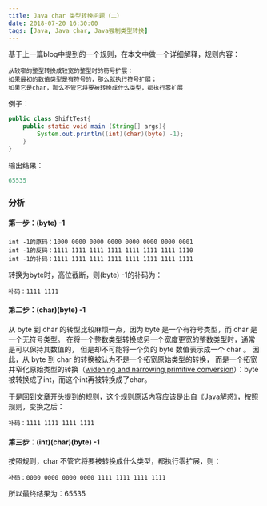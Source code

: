 ```yaml
---
title: Java char 类型转换问题（二）
date: 2018-07-20 16:30:00
tags: [Java, Java char, Java强制类型转换]
---
```


基于上一篇blog中提到的一个规则，在本文中做一个详细解释，规则内容：
```
从较窄的整型转换成较宽的整型时的符号扩展：
如果最初的数值类型是有符号的，那么就执行符号扩展；
如果它是char，那么不管它将要被转换成什么类型，都执行零扩展
```
例子：
```java
public class ShiftTest{
    public static void main (String[] args){
        System.out.println((int)(char)(byte) -1);
    }
}
```
输出结果：
```j
65535
```
### 分析
#### 第一步：(byte) -1
```
int -1的原码：1000 0000 0000 0000 0000 0000 0000 0001
int -1的反码：1111 1111 1111 1111 1111 1111 1111 1110
int -1的补码：1111 1111 1111 1111 1111 1111 1111 1111
```
转换为byte时，高位截断，则(byte) -1的补码为：
```
补码：1111 1111
```
#### 第二步：(char)(byte) -1
从 byte 到 char 的转型比较麻烦一点，因为 byte 是一个有符号类型，而 char 是一个无符号类型。
在将一个整数类型转换成另一个宽度更宽的整数类型时，通常是可以保持其数值的，
但是却不可能将一个负的 byte 数值表示成一个 char 。
因此，从 byte 到 char 的转换被认为不是一个拓宽原始类型的转换，
而是一个拓宽并窄化原始类型的转换（[widening and narrowing primitive conversion](https://docs.oracle.com/javase/specs/jls/se7/html/jls-5.html)）：byte被转换成了int，而这个int再被转换成了char。

于是回到文章开头提到的规则，这个规则原话内容应该是出自《Java解惑》，按照规则，变换之后：
 ```
 补码：1111 1111 1111 1111
 ```
#### 第三步：(int)(char)(byte) -1
按照规则，char 不管它将要被转换成什么类型，都执行零扩展，则：
 ```
 补码：0000 0000 0000 0000 1111 1111 1111 1111
 ```
 所以最终结果为：65535